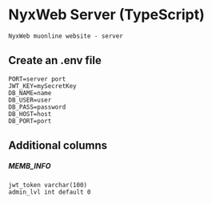 # NyxWeb Server (TypeScript)

`NyxWeb muonline website - server`

## Create an .env file

```
PORT=server port
JWT_KEY=mySecretKey
DB_NAME=name
DB_USER=user
DB_PASS=password
DB_HOST=host
DB_PORT=port
```

## Additional columns

##### MEMB_INFO

```
jwt_token varchar(100)
admin_lvl int default 0
```
